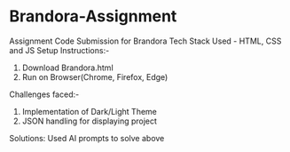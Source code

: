 # Brandora-Assignment
Assignment Code Submission for Brandora
Tech Stack Used - HTML, CSS and JS
Setup Instructions:-
1) Download Brandora.html
2) Run on Browser(Chrome, Firefox, Edge)

Challenges faced:-
1) Implementation of Dark/Light Theme
2) JSON handling for displaying project

Solutions:
Used AI prompts to solve above
